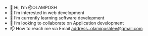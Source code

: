 - 👋 Hi, I’m @OLAMPOSH
- 👀 I’m interested in web development
- 🌱 I’m currently learning software development 
- 💞️ I’m looking to collaborate on Application development 
- 📫 How to reach me via Email address..olamiposhlee@gmail.com 

<!---
OLAMPOSH/OLAMPOSH is a ✨ special ✨ repository because its `README.md` (this file) appears on your GitHub profile.
You can click the Preview link to take a look at your changes.
--->
